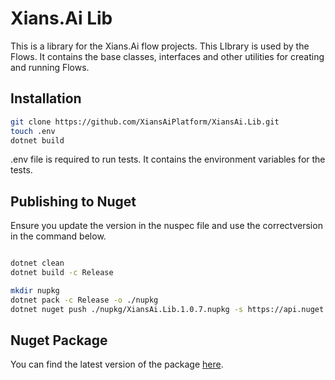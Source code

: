 # Xians.Ai Lib

This is a library for the Xians.Ai flow projects. This LIbrary is used by the Flows. It contains the base classes, interfaces and other utilities for creating and running Flows.

## Installation

```bash
git clone https://github.com/XiansAiPlatform/XiansAi.Lib.git
touch .env
dotnet build
```

.env file is required to run tests. It contains the environment variables for the tests.

## Publishing to Nuget

Ensure you update the version in the nuspec file and use the correctversion in the command below.

```bash

dotnet clean
dotnet build -c Release

mkdir nupkg
dotnet pack -c Release -o ./nupkg
dotnet nuget push ./nupkg/XiansAi.Lib.1.0.7.nupkg -s https://api.nuget.org/v3/index.json -k <your-api-key>
```

## Nuget Package

You can find the latest version of the package [here](https://www.nuget.org/packages/XiansAi.Lib/).

